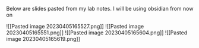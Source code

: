 Below are slides pasted from my lab notes. I will be using obsidian from now on

![[Pasted image 20230405165527.png]]
![[Pasted image 20230405165551.png]]
![[Pasted image 20230405165604.png]]
![[Pasted image 20230405165619.png]]

